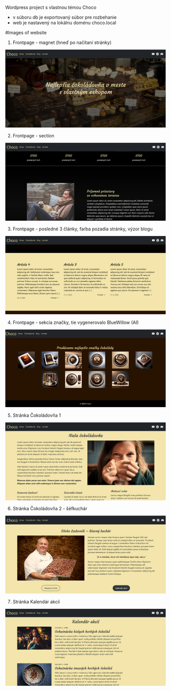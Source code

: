 Wordpress project s vlastnou témou Choco

- v súboru db je exportovaný súbor pre rozbehanie
- web je nastavený na lokálnu doménu choco.local

#Images of website

1) Frontpage - magnet (hneď po načítaní stránky)

![Frontpage-magnet!](images_github/choco-fp1.png)

2) Frontpage - section

![Section!](images_github/choco-fp2.png)

3) Frontpage - posledné 3 články, farba pozadia stránky, výzor blogu 

![Blog!](images_github/choco-fp3.png)

4) Frontpage - sekcia značky, tie vygenerovalo BlueWillow (AI)

![Brands!](images_github/choco-fp4.png)

5) Stránka Čokoládovňa 1

![Cokoladovna!](images_github/cokoladovna1.png)

6) Stránka Čokoládovňa 2 - šéfkuchár

![chef!](images_github/cokoladovna2.png)

7) Stránka Kalendár akcií

![calendar!](images_github/kalendar.png)